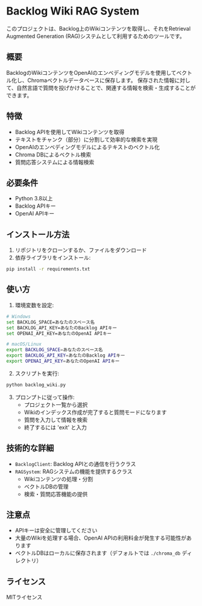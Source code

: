 # Backlog Wiki RAG System

このプロジェクトは、Backlog上のWikiコンテンツを取得し、それをRetrieval Augmented Generation (RAG)システムとして利用するためのツールです。

## 概要

BacklogのWikiコンテンツをOpenAIのエンベディングモデルを使用してベクトル化し、Chromaベクトルデータベースに保存します。
保存された情報に対して、自然言語で質問を投げかけることで、関連する情報を検索・生成することができます。

## 特徴

- Backlog APIを使用してWikiコンテンツを取得
- テキストをチャンク（部分）に分割して効率的な検索を実現
- OpenAIのエンベディングモデルによるテキストのベクトル化
- Chroma DBによるベクトル検索
- 質問応答システムによる情報検索

## 必要条件

- Python 3.8以上
- Backlog APIキー
- OpenAI APIキー

## インストール方法

1. リポジトリをクローンするか、ファイルをダウンロード
2. 依存ライブラリをインストール:

```bash
pip install -r requirements.txt
```

## 使い方

1. 環境変数を設定:

```bash
# Windows
set BACKLOG_SPACE=あなたのスペース名
set BACKLOG_API_KEY=あなたのBacklog APIキー
set OPENAI_API_KEY=あなたのOpenAI APIキー

# macOS/Linux
export BACKLOG_SPACE=あなたのスペース名
export BACKLOG_API_KEY=あなたのBacklog APIキー
export OPENAI_API_KEY=あなたのOpenAI APIキー
```

2. スクリプトを実行:

```bash
python backlog_wiki.py
```

3. プロンプトに従って操作:
   - プロジェクト一覧から選択
   - Wikiのインデックス作成が完了すると質問モードになります
   - 質問を入力して情報を検索
   - 終了するには 'exit' と入力

## 技術的な詳細

- `BacklogClient`: Backlog APIとの通信を行うクラス
- `RAGSystem`: RAGシステムの機能を提供するクラス
  - Wikiコンテンツの処理・分割
  - ベクトルDBの管理
  - 検索・質問応答機能の提供

## 注意点

- APIキーは安全に管理してください
- 大量のWikiを処理する場合、OpenAI APIの利用料金が発生する可能性があります
- ベクトルDBはローカルに保存されます（デフォルトでは `./chroma_db` ディレクトリ）

## ライセンス

MITライセンス
